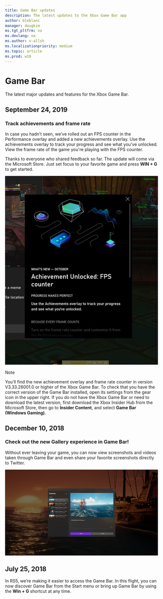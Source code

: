 ```yaml
---
title: Game Bar updates
description: The latest updates to the Xbox Game Bar app
author: bleblanc
manager: dougkim
ms.tgt_pltfrm: na
ms.devlang: na
ms.author: v-allsh
ms.localizationpriority: medium
ms.topic: article
ms.prod: w10
---
```


# Game Bar

The latest major updates and features for the Xbox Game Bar.

## September 24, 2019

### Track achievements and frame rate 
In case you hadn’t seen, we’ve rolled out an FPS counter in the Performance overlay and added a new achievements overlay. Use the achievements overlay to track your progress and see what you've unlocked. View the frame rate of the game you're playing with the FPS counter. 

Thanks to everyone who shared feedback so far. The update will come via the Microsoft Store. Just set focus to your favorite game and press **WIN + G** to get started.

![FPS counter and achievement overlays](images/18990-1.jpg)

> [!NOTE]
> You’ll find the new achievement overlay and frame rate counter in version V3.33.26001.0 or higher of the Xbox Game Bar. To check that you have the correct version of the Game Bar installed, open its settings from the gear icon in the upper right. If you do not have the Xbox Game Bar or need to download the latest version, first download the Xbox Insider Hub from the Microsoft Store, then go to **Insider Content**, and select **Game Bar (Windows Gaming)**. 


## December 10, 2018

### Check out the new Gallery experience in Game Bar! 
Without ever leaving your game, you can now view screenshots and videos taken through Game Bar and even share your favorite screenshots directly to Twitter. 

![Gallery experience in Game Bar](images/game_bar.png)

## July 25, 2018

In RS5, we’re making it easier to access the Game Bar. In this flight, you can now discover Game Bar from the Start menu or bring up Game Bar by using the **Win + G** shortcut at any time.
